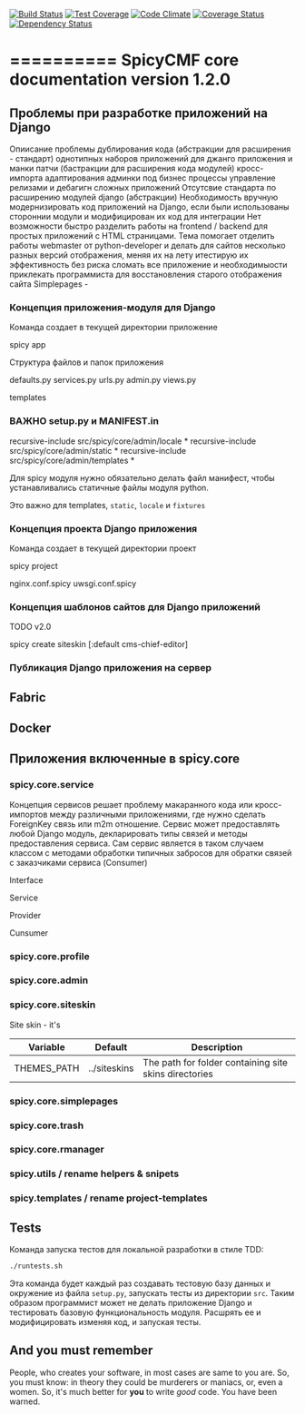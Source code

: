 [![Build Status](https://travis-ci.org/spicycms/spicy.core.svg?branch=tests_fix)](https://travis-ci.org/spicycms/spicy.core) [![Test Coverage](https://codeclimate.com/github/spicycms/spicy.core/badges/coverage.svg)](https://codeclimate.com/github/spicycms/spicy.core/coverage) [![Code Climate](https://codeclimate.com/github/spicycms/spicy.core/badges/gpa.svg)](https://codeclimate.com/github/spicycms/spicy.core) [![Coverage Status](https://coveralls.io/repos/github/spicycms/spicy.core/badge.svg?branch=tests_fix)](https://coveralls.io/github/spicycms/spicy.core?branch=tests_fix) [![Dependency Status](https://gemnasium.com/badges/github.com/spicycms/spicy.core.svg)](https://gemnasium.com/github.com/spicycms/spicy.core)


==========
SpicyCMF core documentation version 1.2.0
==========


## Проблемы при разработке приложений на Django

Опиисание проблемы дублирования кода (абстракции для расширения - стандарт)
однотипных наборов приложений для джанго приложения и манки патчи (бастракции для расширения кода модулей)
кросс-импорта
адаптирования админки под бизнес процессы
управление релизами и дебагигн сложных приложений
Отсутсвие стандарта по расширению модулей django (абстракции)
Необходимость вручную модернизировать код приложений на Django, если были использованы стороннии модули и модифицирован их код для интеграции
Нет возможности быстро разделить работы на frontend / backend для простых приложений с HTML страницами. Тема помогает отделить работы webmaster от python-developer и делать для сайтов несколько разных версий отображения, меняя их на лету  итестирую их эффективность без риска сломать все приложение и необходимыости приклекать программиста для восстановления старого отображения сайта
Simplepages - 

### Концепция приложения-модуля для Django

Команда создает в текущей директории приложение 

spicy app <example-app-name> <path>


Структура файлов и папок приложения

defaults.py
services.py
urls.py
admin.py
views.py

templates


### ВАЖНО setup.py и MANIFEST.in

recursive-include src/spicy/core/admin/locale *
recursive-include src/spicy/core/admin/static *
recursive-include src/spicy/core/admin/templates *


Для spicy модуля нужно обязательно делать файл манифест,
чтобы устанавливались статичные файлы модуля python.

Это важно для templates, ``static``, ``locale`` и ``fixtures``



### Концепция проекта Django приложения

Команда создает в текущей директории проект

spicy project <example-project-name> <path>


nginx.conf.spicy
uwsgi.conf.spicy


### Концепция шаблонов сайтов для Django приложений

TODO v2.0

spicy create siteskin [<cmf-type>:default cms-chief-editor] <siteskin-name> <path>


### Публикация Django приложения на сервер


## Fabric


## Docker


## Приложения включенные в spicy.core


### spicy.core.service

Концепция сервисов решает проблему макаранного кода или кросс-импортов между различными приложениями, где нужно
сделать ForeignKey связь или m2m отношение. Сервис может предоставлять любой Django модуль, декларировать типы связей и методы предоставления сервиса.
Сам сервис является в таком случаем классом с методами обработки типичных забросов для обратки связей с заказчиками сервиса (Consumer)

Interface

Service

Provider

Cunsumer



### spicy.core.profile


### spicy.core.admin


### spicy.core.siteskin

Site skin - it's


| Variable | Default | Description |
| -------- | ------- | ----------- |
| THEMES_PATH         | ../siteskins     | The path for folder containing site skins directories |


### spicy.core.simplepages


### spicy.core.trash


### spicy.core.rmanager


### spicy.utils / rename helpers & snipets


### spicy.templates / rename project-templates




Tests
-----


Команда запуска тестов для локальной разработки в стиле TDD:

```bash
./runtests.sh
```

Эта команда будет каждый раз создавать тестовую базу данных и окружение из файла `setup.py`, запускать тесты из директории `src`.
Таким образом программист может не делать приложение Django и тестировать базовую функциональность модуля.
Расшрять ее и модифицировать изменяя код, и запуская тесты.


And you must remember
---------------------

People, who creates your software, in most cases are same to you are. So, you must know: in theory they could be murderers or maniacs, or, even a women. So, it's much better for **you** to write *good* code. You have been warned.

